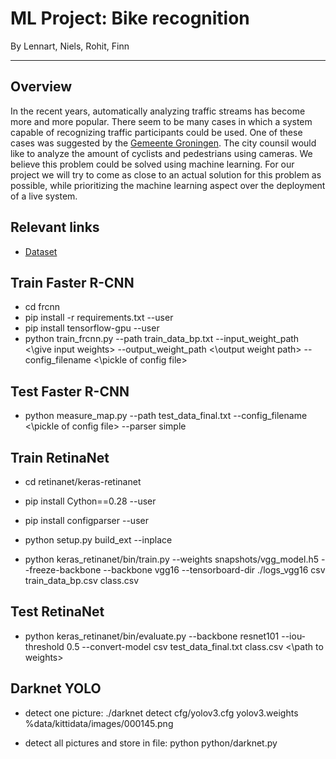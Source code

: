 # ML Project: Bike recognition
By Lennart, Niels, Rohit, Finn

---

## Overview
In the recent years, automatically analyzing traffic streams has become more and more popular. There seem to be many cases in which a system capable of recognizing traffic participants could be used. One of these cases was suggested by the [Gemeente Groningen](https://www.rtvnoord.nl/nieuws/201369/Stad-roept-hulp-bedrijven-in-bij-oplossen-drukte-fietsers-en-voetgangers). The city counsil would like to analyze the amount of cyclists and pedestrians using cameras. We believe this problem could be solved using machine learning. For our project we will try to come as close to an actual solution for this problem as possible, while prioritizing the machine learning aspect over the deployment of a live system.

## Relevant links

- [Dataset](http://podoce.dinf.usherbrooke.ca/challenge/dataset/)


## Train Faster R-CNN

- cd frcnn
- pip install -r requirements.txt --user
- pip install tensorflow-gpu --user
- python train_frcnn.py --path train_data_bp.txt --input_weight_path <\give input weights\> --output_weight_path <\output weight path> --config_filename <\pickle of config file>

## Test Faster R-CNN

- python measure_map.py --path test_data_final.txt --config_filename <\pickle of config file> --parser simple

## Train RetinaNet
- cd retinanet/keras-retinanet
- pip install Cython==0.28 --user
- pip install configparser --user
- python setup.py build_ext --inplace

- python keras_retinanet/bin/train.py --weights snapshots/vgg_model.h5 --freeze-backbone --backbone vgg16  --tensorboard-dir ./logs_vgg16 csv train_data_bp.csv class.csv

## Test RetinaNet

- python keras_retinanet/bin/evaluate.py --backbone resnet101 --iou-threshold 0.5 --convert-model csv test_data_final.txt class.csv <\path to weights>

## Darknet YOLO
- detect one picture:
 ./darknet detect cfg/yolov3.cfg yolov3.weights %data/kittidata/images/000145.png

- detect all pictures and store in file:
 python python/darknet.py
